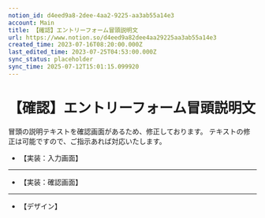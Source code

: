 ```yaml
---
notion_id: d4eed9a8-2dee-4aa2-9225-aa3ab55a14e3
account: Main
title: 【確認】エントリーフォーム冒頭説明文
url: https://www.notion.so/d4eed9a82dee4aa29225aa3ab55a14e3
created_time: 2023-07-16T08:20:00.000Z
last_edited_time: 2023-07-25T04:53:00.000Z
sync_status: placeholder
sync_time: 2025-07-12T15:01:15.099920
---
```

# 【確認】エントリーフォーム冒頭説明文

冒頭の説明テキストを確認画面があるため、修正しております。
テキストの修正は可能ですので、ご指示あれば対応いたします。
- 【実装：入力画面】
---
- 【実装：確認画面】
---
- 【デザイン】
